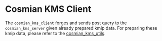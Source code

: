 # Cosmian KMS Client

The `cosmian_kms_client` forges and sends post query to the `cosmian_kms_server` given already prepared kmip data.
For preparing these kmip data, please refer to the [cosmian_kms_utils](https://github.com/Cosmian/kms/tree/main/crate/utils).

